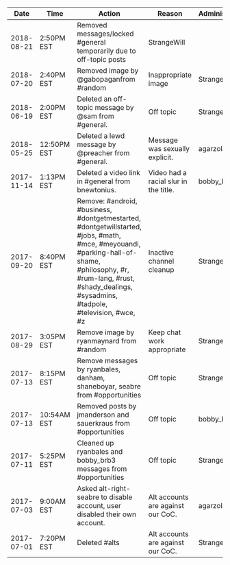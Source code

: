 Date|Time|Action|Reason|Administrator
---|---|---|---|---
2018-08-21|2:50PM EST|Removed messages/locked #general temporarily due to off-topic posts|StrangeWill
2018-07-20|2:40PM EST|Removed image by @gabopaganfrom #random|Inappropriate image|StrangeWill
2018-06-19|2:00PM EST|Deleted an off-topic message by @sam from #general.|Off topic|StrangeWill
2018-05-25|12:50PM EST|Deleted a lewd message by @preacher from #general.|Message was sexually explicit.|agarzola
2017-11-14|1:13PM EST|Deleted a video link in #general from bnewtonius.|Video had a racial slur in the title.|bobby_brb3
2017-09-20|8:40PM EST|Remove: #android, #business, #dontgetmestarted, #dontgetwillstarted, #jobs, #math, #mce, #meyouandi, #parking-hall-of-shame, #philosophy, #r, #rum-lang, #rust, #shady_dealings, #sysadmins, #tadpole, #television, #wce, #z|Inactive channel cleanup|StrangeWill
2017-08-29|3:05PM EST|Remove image by ryanmaynard from #random|Keep chat work appropriate|StrangeWill
2017-07-13|8:15PM EST|Remove messages by ryanbales, danham, shaneboyar, seabre from #opportunities|Off topic|StrangeWill
2017-07-13|10:54AM EST|Removed posts by jmanderson and sauerkraus from #opportunities|Off topic|bobby_brb3
2017-07-11|5:25PM EST|Cleaned up ryanbales and bobby_brb3 messages from #opportunities|Off topic|StrangeWill
2017-07-03|9:00AM EST|Asked alt-right-seabre to disable account, user disabled their own account.|Alt accounts are against our CoC.|agarzola
2017-07-01|7:20PM EST|Deleted #alts|Alt accounts are against our CoC.|StrangeWill
